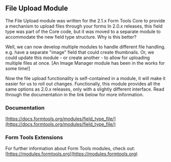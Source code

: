 ## File Upload Module

The File Upload module was written for the 2.1.x Form Tools Core to provide a mechanism to upload files through your forms In 2.0.x releases, this field type was part of the Core code, but it was moved to a separate module to accommodate the new field type structure. Why is this better?

Well, we can now develop multiple modules to handle different file handling. e.g. have a separate "image" field that could create thumbnails. Or, we could update this module - or create another - to allow for uploading multiple files at once. [An Image Manager module has been in the works for some time!]

Now the file upload functionality is self-contained in a module, it will make it easier for us to roll out changes.
Functionally, this module provides all the same options as 2.0.x releases, only with a slightly different interface. Read through the documentation in the link below for more information.

### Documentation

[https://docs.formtools.org/modules/field_type_file/](https://docs.formtools.org/modules/field_type_file/)

### Form Tools Extensions

For further information about Form Tools modules, check out:
[https://modules.formtools.org](https://modules.formtools.org)
